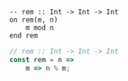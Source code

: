 ```applescript
-- rem :: Int -> Int -> Int
on rem(m, n)
    m mod n
end rem
```


```javascript
// rem :: Int -> Int -> Int
const rem = n => 
    m => n % m;
```